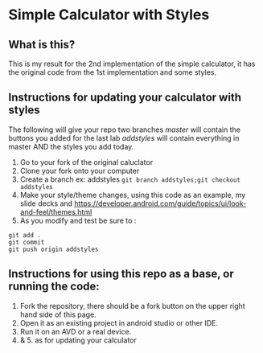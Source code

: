 # Simple Calculator with Styles

## What is this?

This is my result for the 2nd implementation of the simple calculator, it has the original code from the 1st implementation and some styles.

## Instructions for updating your calculator with styles

The following will give your repo two branches
_master_  will contain the buttons you added for the last lab
_addstyles_ will contain everything in master AND the styles you add today.

1. Go to your fork of the original caluclator
2. Clone your fork onto your computer
3. Create a branch ex: addstyles `git branch addstyles;git checkout addstyles`
4. Make your style/theme changes, using this code as an example, my slide decks and https://developer.android.com/guide/topics/ui/look-and-feel/themes.html
5. As you modify and test be sure to :
```
git add .
git commit
git push origin addstyles
```

## Instructions for using this repo as a base, or running the code:

1. Fork the repository, there should be a fork button on the upper right hand side of this page.
2. Open it as an existing project in android studio or other IDE.
3. Run it on an AVD or a real device.
4. & 5. as for updating your calculator
